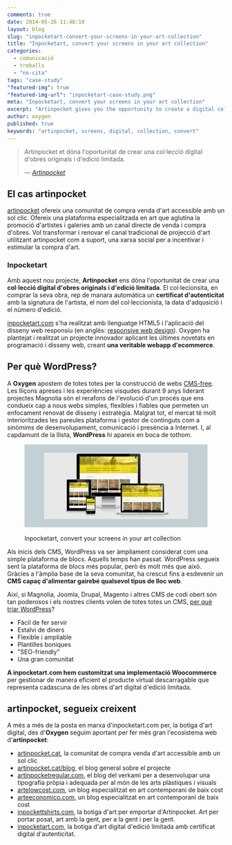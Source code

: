 ```yaml
---
comments: true
date: 2014-05-26 11:48:19
layout: blog
slug: "inpocketart-convert-your-screens-in-your-art-collection"
title: "Inpocketart, convert your screens in your art collection"
categories: 
  - comunicació
  - treballs
  - "no-cita"
tags: "case-study"
"featured-img": true
"featured-img-url": "inpocketart-case-study.png"
meta: "Inpocketart, convert your screens in your art collection"
excerpt: "Artinpocket gives you the opportunity to create a digital collection of original and limited edition works"
author: oxygen
published: true
keywords: "artinpocket, screens, digital, collection, convert"
---
```



>Artinpocket et dóna l'oportunitat de crear una col·lecció digital d'obres originals i d'edició limitada.<footer>&mdash; <cite><a href="{{ page.url }}" title="{{ page.title }}">Artinpocket</a></cite></footer>

## El cas artinpocket

[artinpocket](/artipocket-la-comunitat-de-compra-venda-d-art-accessible-amb-un-sol-clic/ "Artinpocket, la comunitat de compra venda d'art accessible amb un sol clic") ofereix una comunitat de compra venda d'art accessible amb un sol clic. Ofereix una plataforma especialitzada en art que aglutina la promoció d'artistes i galeries amb un canal directe de venda i compra d'obres. Vol transformar i renovar el canal tradicional de projecció d'art utilitzant artinpocket com a suport, una xarxa social per a incentivar i estimular la compra d'art.

### Inpocketart

Amb aquest nou projecte, **Artinpocket** ens dóna l'oportunitat de crear una **col·lecció digital d'obres originals i d'edició limitada**. El col·lecionsita, en comprar la seva obra, rep de manara automàtica un **certificat d'autenticitat** amb la signatura de l'artista, el nom del col·leccionista, la data d'adqusició i el número d'edició.

[inpocketart.com](http://www.inpocketart.com/ "Inpocketart | L'art digital d'Artinpocket | Converteix les teves pantalles en la teva col·lecció d'art") s'ha realitzat amb llenguatge HTML5 i l'aplicació del disseny web responsiu (en anglès: [responsive web design](http://en.wikipedia.org/wiki/Responsive_web_design "Responsive web desgin - Wikipedia the free encyclopedia")). Oxygen ha plantejat i realitzat un projecte innovador aplicant les últimes novetats en programació i disseny web, creant **una veritable webapp d'ecommerce**.

## Per què WordPress?

A **Oxygen** apostem de totes totes per la construcció de webs [CMS-free](/oxygen-un-web-cms-free). Les lliçons apreses i les experiències visqudes durant 9 anys liderant projectes Magnolia són el rerafons de l'evolució d'un procés que ens condueix cap a nous webs simples, flexibles i fiables que permeten un enfocament renovat de disseny i estratègia. Malgrat tot, el mercat té molt interioritzades les pareules plataforma i gestor de continguts com a sinòmims de desenvolupament, comunicació i presència a Internet. I, al capdamunt de la llista, **WordPress** hi apareix en boca de tothom.

<figure class="hidden-xs hidden-sm ox_animate_when_almost_visible ox_right-to-left"><img src="/assets/img/inpocketart-full-width-snapshot.png" /><figcaption><p>Inpocketart, convert your screens in your art collection</p></figcaption></figure>

Als inicis dels CMS, WordPress va ser àmpliament considerat com una simple plataforma de blocs. Aquells temps han passat. WordPress segueix sent la plataforma de blocs més popular, però és molt més que això. Gràcies a l'àmplia base de la seva comunitat, ha crescut fins a esdevenir un **CMS capaç d'alimentar gairebé qualsevol tipus de lloc web**. 

Així, si Magnolia, Joomla, Drupal, Magento i altres CMS de codi obert són tan poderosos i els nostres clients volen de totes totes un CMS, [per què triar WordPress](/per-que-wordpress/)?

- Fàcil de fer servir
- Estalvi de diners
- Flexible i ampliable
- Plantilles boniques
- "SEO-friendly"
- Una gran comunitat

**A inpocketart.com hem customitzat una implementació Woocommerce** per gestionar de manera eficient el producte virtual descarragable que representa cadascuna de les obres d'art digital d'edició limitada.

## artinpocket, segueix creixent

A més a més de la posta en marxa d'inpocketart.com per, la botiga d'art digital, des d'**Oxygen** seguim aportant per fer més gran l'ecosistema web d'**artinpocket**:

- [artinpocket.cat](http://www.artinpocket.cat/), la comunitat de compra venda d'art accessible amb un sol clic
- [artinpocket.cat/blog](http://www.artinpocket.cat/blog/), el blog general sobre el projecte
- [artinpocketregular.com](http://www.artinpocketregular.com/), el blog del verkami per a desenvolupar una tipografia pròpia i adequada per al món de les arts plàstiques i visuals
- [artelowcost.com](http://www.artelowcost.com/), un blog especialitzat en art contemporani de baix cost
- [arteeconomico.com](http://www.arteeconomico.com/), un blog especialitzat en art contemporani de baix cost
- [inpockettshirts.com](http://www.inpockettshirts.com/), la botiga d'art per emportar d'Artinpocket. Art per portar posat, art amb la gent, per a la gent i per la gent.
- [inpocketart.com](http://www.inpocketart.com/), la botiga d'art digital d'edició limitada amb certificat digital d'autenticitat.